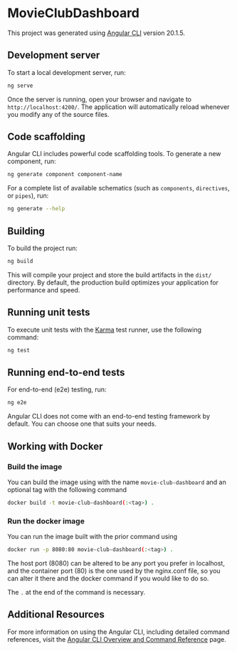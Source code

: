 # MovieClubDashboard

This project was generated using [Angular CLI](https://github.com/angular/angular-cli) version 20.1.5.

## Development server

To start a local development server, run:

```bash
ng serve
```

Once the server is running, open your browser and navigate to `http://localhost:4200/`. The application will automatically reload whenever you modify any of the source files.

## Code scaffolding

Angular CLI includes powerful code scaffolding tools. To generate a new component, run:

```bash
ng generate component component-name
```

For a complete list of available schematics (such as `components`, `directives`, or `pipes`), run:

```bash
ng generate --help
```

## Building

To build the project run:

```bash
ng build
```

This will compile your project and store the build artifacts in the `dist/` directory. By default, the production build optimizes your application for performance and speed.

## Running unit tests

To execute unit tests with the [Karma](https://karma-runner.github.io) test runner, use the following command:

```bash
ng test
```

## Running end-to-end tests

For end-to-end (e2e) testing, run:

```bash
ng e2e
```

Angular CLI does not come with an end-to-end testing framework by default. You can choose one that suits your needs.

## Working with Docker

### Build the image

You can build the image using with the name `movie-club-dashboard` and an optional tag with the following command

```bash
docker build -t movie-club-dashboard(:<tag>) .
```

### Run the docker image

You can run the image built with the prior command using

```bash
docker run -p 8080:80 movie-club-dashboard(:<tag>) .
```

The host port (8080) can be altered to be any port you prefer in localhost, and the container port (80) is the one used by the nginx.conf file, so you can alter it there and the docker command if you would like to do so.

The `.` at the end of the command is necessary.

## Additional Resources

For more information on using the Angular CLI, including detailed command references, visit the [Angular CLI Overview and Command Reference](https://angular.dev/tools/cli) page.
